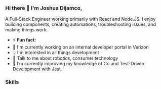 ### Hi there 👋 I'm Joshua Dijamco,

A Full-Stack Engineer working primarily with React and Node.JS. I enjoy building components, creating automations, troubleshooting issues, and making things work.
- ⚡ **Fun fact:** 
- 🔭 I'm currently working on an internal developer portal in Verizon
- 💡 I'm interested in all things development
- 💬 Talk to me about robotics, consumer technology
- 🌱 I’m currently improving my knowledge of Go and Test-Driven Development with Jest.

### Skills

<!---
joshuadijamco/joshuadijamco is a ✨ special ✨ repository because its `README.md` (this file) appears on your GitHub profile.
You can click the Preview link to take a look at your changes.
--->
